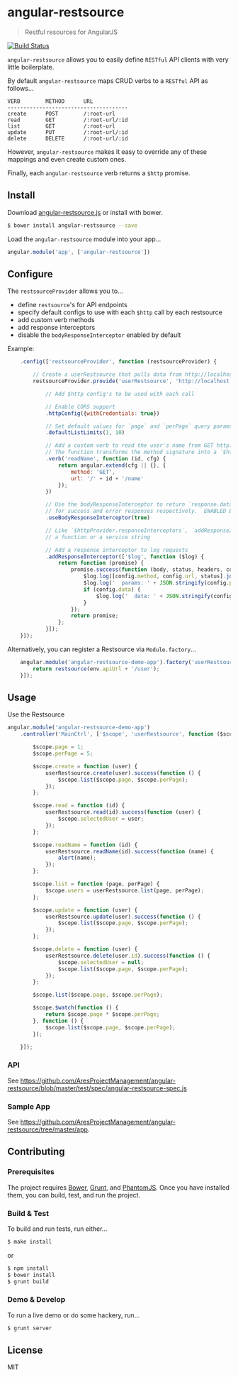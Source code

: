 # angular-restsource

> Restful resources for AngularJS

[![Build Status](https://travis-ci.org/AresProjectManagement/angular-restsource.png?branch=master)](https://travis-ci.org/AresProjectManagement/angular-restsource)

`angular-restsource` allows you to easily define `RESTful` API clients with very little boilerplate.

By default `angular-restsource` maps CRUD verbs to a `RESTful` API as follows...

```
VERB        METHOD      URL
--------------------------------------
create      POST        /:root-url
read        GET         /:root-url/:id
list        GET         /:root-url
update      PUT         /:root-url/:id
delete      DELETE      /:root-url/:id
```

However, `angular-restsource` makes it easy to override any of these mappings and even create custom ones.

Finally, each `angular-restsource` verb returns a `$http` promise.

## Install

Download [angular-restsource.js](https://github.com/AresProjectManagement/angular-restsource/blob/master/dist/scripts/angular-restsource.js) or install with bower.

```bash
$ bower install angular-restsource --save
```

Load the `angular-restsource` module into your app...

```javascript
angular.module('app', ['angular-restsource'])
```

## Configure

The `restsourceProvider` allows you to...
* define `restsource`'s for API endpoints
* specify default configs to use with each `$http` call by each restsource
* add custom verb methods
* add response interceptors
* disable the `bodyResponseInterceptor` enabled by default 

Example:

```javascript
    .config(['restsourceProvider', function (restsourceProvider) {

        // Create a userRestsource that pulls data from http://localhost:9999/api/user
        restsourceProvider.provide('userRestsource', 'http://localhost:9999/api/user')

            // Add $http config's to be used with each call

            // Enable CORS support
            .httpConfig({withCredentials: true})

            // Set default values for `page` and `perPage` query params.  Defaults are 1 and 25.
            .defaultListLimits(1, 10)

            // Add a custom verb to read the user's name from GET http://localhost:9999/api/user/:id/name
            // The function transforms the method signature into a `$http` config per http://docs.angularjs.org/api/ng.$http
            .verb('readName', function (id, cfg) {
                return angular.extend(cfg || {}, {
                    method: 'GET',
                    url: '/' + id + '/name'
                });
            })

            // Use the bodyResponseInterceptor to return `response.data.body` and `response.data.error`
            // for success and error responses respectively.  ENABLED BY DEFAULT.
            .useBodyResponseInterceptor(true)

            // Like `$httpProvider.responseInterceptors`, `addResponseInterceptor` takes either
            // a function or a service string

            // Add a response interceptor to log requests
            .addResponseInterceptor(['$log', function ($log) {
                return function (promise) {
                    promise.success(function (body, status, headers, config) {
                        $log.log([config.method, config.url, status].join(' '));
                        $log.log('  params: ' + JSON.stringify(config.params));
                        if (config.data) {
                            $log.log('  data: ' + JSON.stringify(config.data));
                        }
                    });
                    return promise;
                };
            }]);
    }]);
```

Alternatively, you can register a Restsource via `Module.factory`...

```javascript
    angular.module('angular-restsource-demo-app').factory('userRestsource', ['restsource', 'env', function (restsource, env) {
        return restsource(env.apiUrl + '/user');
    }]);
```

## Usage

Use the Restsource

```javascript
angular.module('angular-restsource-demo-app')
    .controller('MainCtrl', ['$scope', 'userRestsource', function ($scope, userRestsource) {

        $scope.page = 1;
        $scope.perPage = 5;

        $scope.create = function (user) {
            userRestsource.create(user).success(function () {
                $scope.list($scope.page, $scope.perPage);
            });
        };

        $scope.read = function (id) {
            userRestsource.read(id).success(function (user) {
                $scope.selectedUser = user;
            });
        };

        $scope.readName = function (id) {
            userRestsource.readName(id).success(function (name) {
                alert(name);
            });
        };

        $scope.list = function (page, perPage) {
            $scope.users = userRestsource.list(page, perPage);
        };

        $scope.update = function (user) {
            userRestsource.update(user).success(function () {
                $scope.list($scope.page, $scope.perPage);
            });
        };

        $scope.delete = function (user) {
            userRestsource.delete(user.id).success(function () {
                $scope.selectedUser = null;
                $scope.list($scope.page, $scope.perPage);
            });
        };

        $scope.list($scope.page, $scope.perPage);

        $scope.$watch(function () {
            return $scope.page * $scope.perPage;
        }, function () {
            $scope.list($scope.page, $scope.perPage);
        });

    }]);
```

### API

See https://github.com/AresProjectManagement/angular-restsource/blob/master/test/spec/angular-restsource-spec.js

### Sample App

See https://github.com/AresProjectManagement/angular-restsource/tree/master/app.

## Contributing

### Prerequisites

The project requires [Bower](http://bower.io), [Grunt](http://gruntjs.com), and [PhantomJS](http://phantomjs.org).  Once you have installed them, you can build, test, and run the project.

### Build & Test

To build and run tests, run either...

```bash
$ make install
```

or

```bash
$ npm install
$ bower install
$ grunt build
```

### Demo & Develop

To run a live demo or do some hackery, run...

```bash
$ grunt server
```

## License

MIT
